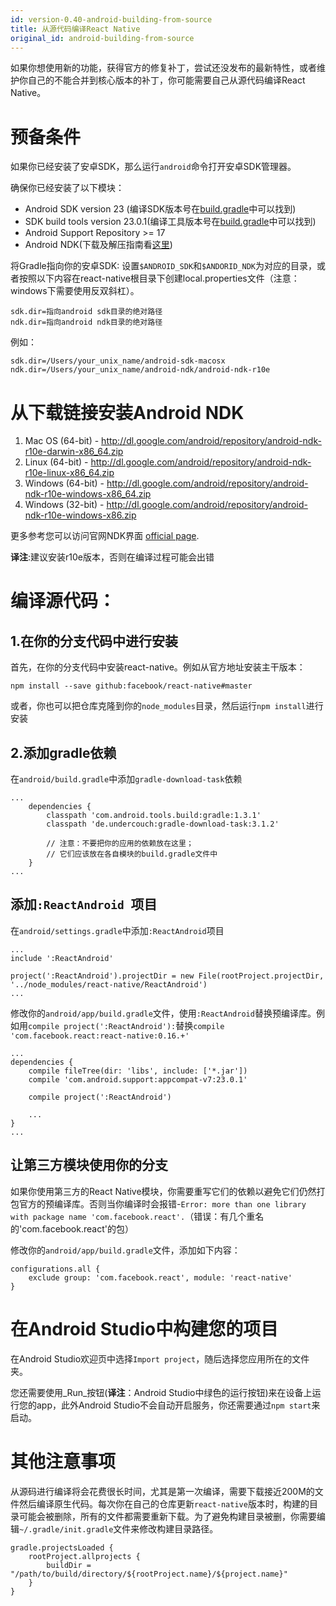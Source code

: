 ```yaml
---
id: version-0.40-android-building-from-source
title: 从源代码编译React Native
original_id: android-building-from-source
---
```


如果你想使用新的功能，获得官方的修复补丁，尝试还没发布的最新特性，或者维护你自己的不能合并到核心版本的补丁，你可能需要自己从源代码编译React Native。

# 预备条件

如果你已经安装了安卓SDK，那么运行`android`命令打开安卓SDK管理器。

确保你已经安装了以下模块：

* Android SDK version 23 (编译SDK版本号在[build.gradle](https://github.com/facebook/react-native/blob/master/ReactAndroid/build.gradle)中可以找到)
* SDK build tools version 23.0.1(编译工具版本号在[build.gradle](https://github.com/facebook/react-native/blob/master/ReactAndroid/build.gradle)中可以找到)
* Android Support Repository >= 17 
* Android NDK(下载及解压指南看[这里](http://developer.android.com/ndk/downloads/index.html))

将Gradle指向你的安卓SDK: 设置`$ANDROID_SDK`和`$ANDORID_NDK`为对应的目录，或者按照以下内容在react-native根目录下创建local.properties文件（注意：windows下需要使用反双斜杠）。

```
sdk.dir=指向android sdk目录的绝对路径
ndk.dir=指向android ndk目录的绝对路径
``` 
例如：

```
sdk.dir=/Users/your_unix_name/android-sdk-macosx
ndk.dir=/Users/your_unix_name/android-ndk/android-ndk-r10e
```
# 从下载链接安装Android NDK

1. Mac OS (64-bit) - http://dl.google.com/android/repository/android-ndk-r10e-darwin-x86_64.zip
2. Linux (64-bit) - http://dl.google.com/android/repository/android-ndk-r10e-linux-x86_64.zip
3. Windows (64-bit) - http://dl.google.com/android/repository/android-ndk-r10e-windows-x86_64.zip
4. Windows (32-bit) - http://dl.google.com/android/repository/android-ndk-r10e-windows-x86.zip

更多参考您可以访问官网NDK界面 [official page](http://developer.android.com/ndk/downloads/index.html).

__译注__:建议安装r10e版本，否则在编译过程可能会出错
# 编译源代码：

## 1.在你的分支代码中进行安装

首先，在你的分支代码中安装react-native。例如从官方地址安装主干版本：

```
npm install --save github:facebook/react-native#master
```

或者，你也可以把仓库克隆到你的`node_modules`目录，然后运行`npm install`进行安装

## 2.添加gradle依赖

在`android/build.gradle`中添加`gradle-download-task`依赖

```
...
    dependencies {
        classpath 'com.android.tools.build:gradle:1.3.1'
        classpath 'de.undercouch:gradle-download-task:3.1.2'

        // 注意：不要把你的应用的依赖放在这里；
        // 它们应该放在各自模块的build.gradle文件中
    }
...
```

## 添加`:ReactAndroid `项目

在`android/settings.gradle`中添加`:ReactAndroid`项目

```
...
include ':ReactAndroid'

project(':ReactAndroid').projectDir = new File(rootProject.projectDir, '../node_modules/react-native/ReactAndroid')
...
```

修改你的`android/app/build.gradle`文件，使用`:ReactAndroid`替换预编译库。例如用`compile project(':ReactAndroid'):`替换`compile 'com.facebook.react:react-native:0.16.+'`

```
...
dependencies {
    compile fileTree(dir: 'libs', include: ['*.jar'])
    compile 'com.android.support:appcompat-v7:23.0.1'

    compile project(':ReactAndroid')

    ...
}
...
```

## 让第三方模块使用你的分支
如果你使用第三方的React Native模块，你需要重写它们的依赖以避免它们仍然打包官方的预编译库。否则当你编译时会报错-`Error: more than one library with package name 'com.facebook.react'.`（错误：有几个重名的'com.facebook.react'的包）

修改你的`android/app/build.gradle`文件，添加如下内容：

```
configurations.all {
    exclude group: 'com.facebook.react', module: 'react-native'
}
```

# 在Android Studio中构建您的项目

在Android Studio欢迎页中选择`Import project`，随后选择您应用所在的文件夹。

您还需要使用_Run_按钮(__译注__：Android Studio中绿色的运行按钮)来在设备上运行您的app，此外Android Studio不会自动开启服务，你还需要通过`npm start`来启动。

# 其他注意事项
从源码进行编译将会花费很长时间，尤其是第一次编译，需要下载接近200M的文件然后编译原生代码。每次你在自己的仓库更新`react-native`版本时，构建的目录可能会被删除，所有的文件都需要重新下载。为了避免构建目录被删，你需要编辑`~/.gradle/init.gradle`文件来修改构建目录路径。

```
gradle.projectsLoaded {
    rootProject.allprojects {
        buildDir = "/path/to/build/directory/${rootProject.name}/${project.name}"
    }
}
```
